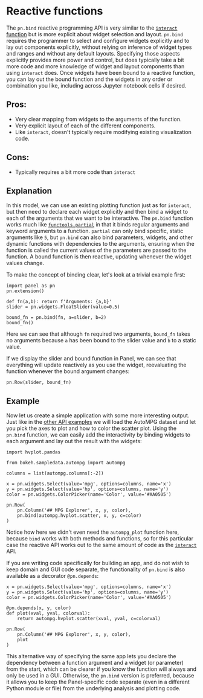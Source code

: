 # Reactive functions

The `pn.bind` reactive programming API is very similar to the [`interact` function](interact) but is more explicit about widget selection and layout. `pn.bind` requires the programmer to select and configure widgets explicitly and to lay out components explicitly, without relying on inference of widget types and ranges and without any default layouts. Specifying those aspects explicitly provides more power and control, but does typically take a bit more code and more knowledge of widget and layout components than using `interact` does. Once widgets have been bound to a reactive function, you can lay out the bound function and the widgets in any order or combination you like, including across Jupyter notebook cells if desired.

## Pros:

+ Very clear mapping from widgets to the arguments of the function.
+ Very explicit layout of each of the different components.
+ Like `interact`, doesn't typically require modifying existing visualization code.

## Cons:

- Typically requires a bit more code than `interact`

## Explanation

In this model, we can use an existing plotting function just as for `interact`, but then need to declare each widget explicitly and then bind a widget to each of the arguments that we want to be interactive. The `pn.bind` function works much like [`functools.partial`](https://docs.python.org/3/library/functools.html#functools.partial) in that it binds regular arguments and keyword arguments to a function. `partial` can only bind specific, static arguments like `5`, but `pn.bind` can also bind parameters, widgets, and other dynamic functions with dependencies to the arguments, ensuring when the function is called the current values of the parameters are passed to the function. A bound function is then reactive, updating whenever the widget values change.

To make the concept of binding clear, let's look at a trivial example first:

```{pyodide}
import panel as pn
pn.extension()

def fn(a,b): return f'Arguments: {a,b}'
slider = pn.widgets.FloatSlider(value=0.5)

bound_fn = pn.bind(fn, a=slider, b=2)
bound_fn()
```

Here we can see that although `fn` required two arguments, `bound_fn` takes no arguments because `a` has been bound to the slider value and `b` to a static value.

If we display the slider and bound function in Panel, we can see that everything will update reactively as you use the widget, reevaluating the function whenever the bound argument changes:

```{pyodide}
pn.Row(slider, bound_fn)
```

## Example

Now let us create a simple application with some more interesting output. Just like in the [other API examples](index) we will load the AutoMPG dataset and let you pick the axes to plot and how to color the scatter plot. Using the `pn.bind` function, we can easily add the interactivity by binding widgets to each argument and lay out the result with the widgets:

```{pyodide}
import hvplot.pandas

from bokeh.sampledata.autompg import autompg

columns = list(autompg.columns[:-2])

x = pn.widgets.Select(value='mpg', options=columns, name='x')
y = pn.widgets.Select(value='hp', options=columns, name='y')
color = pn.widgets.ColorPicker(name='Color', value='#AA0505')

pn.Row(
    pn.Column('## MPG Explorer', x, y, color),
    pn.bind(autompg.hvplot.scatter, x, y, c=color)
)
```

Notice how here we didn't even need the `autompg_plot` function here, because `bind` works with both methods and functions, so for this particular case the reactive API works out to the same amount of code as the [`interact`](interact) API.

If you are writing code specifically for building an app, and do not wish to keep domain and GUI code separate, the functionality of `pn.bind` is also available as a decorator `@pn.depends`:

```{pyodide}
x = pn.widgets.Select(value='mpg', options=columns, name='x')
y = pn.widgets.Select(value='hp', options=columns, name='y')
color = pn.widgets.ColorPicker(name='Color', value='#AA0505')

@pn.depends(x, y, color)
def plot(xval, yval, colorval):
    return autompg.hvplot.scatter(xval, yval, c=colorval)

pn.Row(
    pn.Column('## MPG Explorer', x, y, color),
    plot
)
```

This alternative way of specifying the same app lets you declare the dependency between a function argument and a widget (or parameter) from the start, which can be clearer if you know the function will always and only be used in a GUI. Otherwise, the `pn.bind` version is preferred, because it allows you to keep the Panel-specific code separate (even in a different Python module or file) from the underlying analysis and plotting code.

